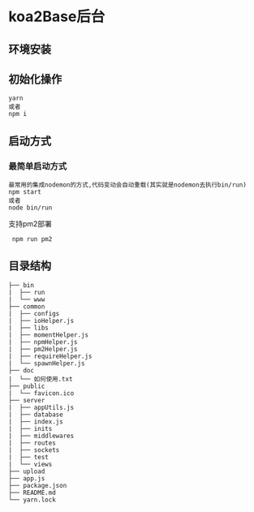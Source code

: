 # koa2Base后台
 
## 环境安装 
## 初始化操作
```
yarn
或者
npm i  
```

 
## 启动方式

### 最简单启动方式 
```
最常用的集成nodemon的方式,代码变动会自动重载(其实就是nodemon去执行bin/run)
npm start
或者
node bin/run
```
支持pm2部署

```
 npm run pm2 
``` 
## 目录结构

```  
├── bin
|  ├── run
|  └── www
├── common
|  ├── configs
|  ├── ioHelper.js
|  ├── libs
|  ├── momentHelper.js
|  ├── npmHelper.js
|  ├── pm2Helper.js
|  ├── requireHelper.js
|  └── spawnHelper.js
├── doc
|  └── 如何使用.txt
├── public
|  └── favicon.ico
├── server
|  ├── appUtils.js
|  ├── database
|  ├── index.js
|  ├── inits
|  ├── middlewares
|  ├── routes
|  ├── sockets
|  ├── test
|  └── views
├── upload
├── app.js
├── package.json
├── README.md
└── yarn.lock
```
 